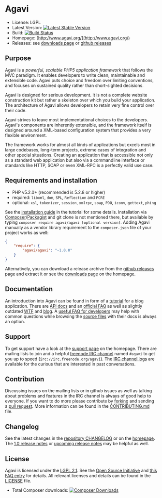 # Agavi

- License: LGPL
- Latest Version: [![Latest Stable Version](https://poser.pugx.org/agavi/agavi/version.png)](https://packagist.org/packages/agavi/agavi)
- Build: [![Build Status](https://secure.travis-ci.org/agavi/agavi.png)](http://travis-ci.org/agavi/agavi)
- Homepage: [http://www.agavi.org/](http://www.agavi.org/)
- Releases: see [downloads page] or [github releases]

## Purpose

Agavi is a *powerful, scalable PHP5 application framework* that follows the MVC
paradigm. It enables developers to write clean, maintainable and extensible
code. Agavi puts choice and freedom over limiting conventions, and focuses on
sustained quality rather than short-sighted decisions.

Agavi is designed for serious development. It is not a complete website
construction kit but rather a skeleton over which you build your application.
The architecture of Agavi allows developers to retain very fine control over
their code.

Agavi strives to leave most implementational choices to the developers. Agavi's
components are inherently extensible, and the framework itself is designed
around a XML-based configuration system that provides a very flexible
environment.

The framework works for almost all kinds of applications but excels most in
large codebases, long-term projects, extreme cases of integration and other
special situations. Creating an application that is accessible not only as
a standard web application but also via a commandline interface or standards
like HTTP, SOAP or even XML-RPC is a perfectly valid use case.

## Requirements and installation

- PHP v5.2.0+ (recommended is 5.2.8 or higher)
- required: `libxml`, `dom`, `SPL`, `Reflection` and `PCRE`
- optional: `xsl`, `tokenizer`, `session`, `xmlrpc`, `soap`, `PDO`, `iconv`, `gettext`, `phing`

See the [installation guide](http://www.agavi.org/documentation/tutorial/agavi-installation.html)
in the tutorial for some details. Installation via [Composer](http://getcomposer.org/)/[Packagist](http://packagist.com/)
and git clone is not mentioned there, but available by typing ```composer
require agavi/agavi [optional version]```. Adding Agavi manually as a vendor
library requirement to the `composer.json` file of your project works as well:

```json
{
    "require": {
        "agavi/agavi": "~1.0.0"
    }
}
```

Alternatively, you can download a release archive from the [github releases]
page and extract it or see the [downloads page] on the homepage.

## Documentation

An introduction into Agavi can be found in form of a [tutorial](http://www.agavi.org/documentation/tutorial)
for a blog application. There are [API docs](http://www.agavi.org/apidocs/)
and an [official FAQ](https://github.com/agavi/agavi/wiki/FAQ) as well as slightly outdated [WTF](https://github.com/agavi/agavi/wiki/WTF)
and [blog](http://blog.agavi.org/). A [useful FAQ for developers](http://mivesto.de/agavi/agavi-faq.html)
may help with common questions while browsing the [source files](src) with their docs is always an option.

## Support

To get support have a look at the [support page](http://www.agavi.org/support) on the homepage.
There are mailing lists to join and a helpful [freenode IRC channel](https://github.com/agavi/agavi/wiki/IRC)
named `#agavi` to get you up to speed (```irc://irc.freenode.org/agavi```).
The [IRC channel logs](http://www.agavi.org/irclogs/) are available for the
curious that are interested in past conversations.

## Contribution

Discussing issues on the mailing lists or in github issues as well as talking
about problems and features in the IRC channel is always of good help to
everyone. If you want to do more please contribute by [forking](https://help.github.com/forking/)
and sending a [pull request](https://help.github.com/pull-requests/). More
information can be found in the [CONTRIBUTING.md](CONTRIBUTING.md) file.

## Changelog

See the latest changes in the [repository CHANGELOG](CHANGELOG) or on the [homepage](http://www.agavi.org/download/1.0.7/changelog).
The [1.0 release notes](RELEASE_NOTES-1.0) or [upcoming release notes](RELEASE_NOTES)
may be helpful as well.

## License

Agavi is licensed under the <a rel="license" href="https://en.wikipedia.org/wiki/GNU_Lesser_General_Public_License">LGPL 2.1</a>.
See the [Open Source Initiative](http://opensource.org/licenses/LGPL-2.1)
and [this FAQ entry](https://github.com/agavi/agavi/wiki/FAQ#wiki-can-i-use-agavi-in-a-proprietary-commercial-application)
for details. All relevant licenses and details can be found in the [LICENSE](LICENSE) file.

- Total Composer downloads: [![Composer Downloads](https://poser.pugx.org/agavi/agavi/d/total.png)](https://packagist.org/packages/agavi/agavi)

[downloads page]: http://www.agavi.org/download
[github releases]: https://github.com/agavi/agavi/releases